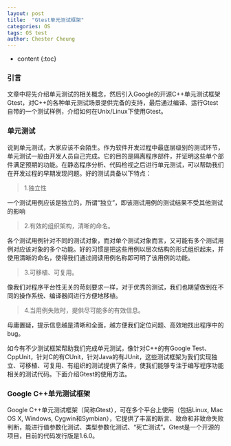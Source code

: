 ```yaml
---
layout: post
title:  "Gtest单元测试框架"
categories: OS
tags: OS test
author: Chester Cheung
---
```


* content
{:toc}

### 引言

文章中将先介绍单元测试的相关概念，然后引入Google的开源C++单元测试框架Gtest，对C++的各种单元测试场景提供完备的支持，最后通过编译、运行Gtest自带的一个测试样例，介绍如何在Unix/Linux下使用Gtest。

### 单元测试

说到单元测试，大家应该不会陌生。作为软件开发过程中最底层级别的测试环节，单元测试一般由开发人员自己完成。它的目的是隔离程序部件，并证明这些单个部件满足预期的功能。在静态程序分析、代码检视之后进行单元测试，可以帮助我们在开发过程的早期发现问题。好的测试具备以下特点：

> 1.独立性

一个测试用例应该是独立的，所谓“独立”，即该测试用例的测试结果不受其他测试的影响

> 2.有效的组织架构，清晰的命名。

各个测试用例针对不同的测试对象，而对单个测试对象而言，又可能有多个测试用例对应该对象的多个功能。好的习惯是把这些用例以层次结构的形式组织起来，并使用清晰的命名，使得我们通过阅读用例名称即可明了该用例的功能。

> 3.可移植、可复用。

像我们对程序平台性无关的苛刻要求一样，对于优秀的测试，我们也期望做到在不同的操作系统、编译器间进行方便地移植。

> 4.当用例失败时，提供尽可能多的有效信息。

毋庸置疑，提示信息越是清晰和全面，越方便我们定位问题、高效地找出程序中的bug。

如今有不少测试框架帮助我们完成单元测试，像针对C++的有Google Test、CppUnit，针对C的有CUnit，针对Java的有JUnit，这些测试框架为我们实现独立、可移植、可复用、有组织的测试提供了条件，使我们能够专注于编写程序功能相关的测试代码。下面介绍Gtest的使用方法。

### Google C++单元测试框架

Google C++单元测试框架（简称Gtest），可在多个平台上使用（包括Linux, Mac OS X, Windows, Cygwin和Symbian），它提供了丰富的断言、致命和非致命失败判断，能进行值参数化测试、类型参数化测试、“死亡测试”。Gtest是一个开源的项目，目前的代码发行版是1.6.0。


